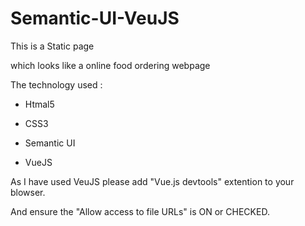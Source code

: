 # Semantic-UI-VeuJS

This is a Static page

which looks like a online food ordering webpage

The technology used :

  * Htmal5
  
  * CSS3
  
  * Semantic UI
   
  * VueJS

As I have used VeuJS please add "Vue.js devtools" extention to your blowser.

And ensure the "Allow access to file URLs" is ON or CHECKED.
